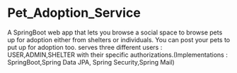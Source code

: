# Pet_Adoption_Service
A SpringBoot web app that lets you browse a social space to browse pets up  for adoption either from shelters or individuals. You can post your pets to put up for adoption too. serves three different users : USER,ADMIN,SHELTER    with their specific authorizations.(Implementations : SpringBoot,Spring Data JPA, Spring Security,Spring Mail)
